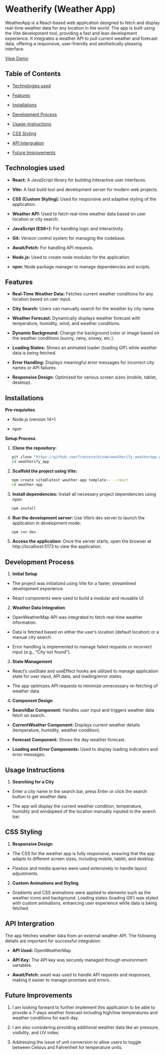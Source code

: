# Weatherify (Weather App)

WeatherApp is a React-based web application designed to fetch and display real-time weather data for any location in the world. The app is built using the Vite development tool, providing a fast and lean development experience. It integrates a weather API to pull current weather and forecast data, offering a responsive, user-friendly and aesthetically pleasing interface.

 <a href="https://www.youtube.com/watch?v=r4bw6uGxC4Y">View Demo</a>

 ## Table of Contents

 - <a href="https://github.com/francesschisom/weatherify_weatherapp/blob/main/README.md#technologies-used">Technologies used</a>

- <a href="https://github.com/francesschisom/weatherify_weatherapp/blob/main/README.md#features">Features</a>

- <a href="https://github.com/francesschisom/weatherify_weatherapp/blob/main/README.md#installations">Installations</a>

- <a href="https://github.com/francesschisom/weatherify_weatherapp/blob/main/README.md#development-process">Development Process</a>

- <a href="https://github.com/francesschisom/weatherify_weatherapp/blob/main/README.md#usage-instructions">Usage-Instructions</a>

- <a href="https://github.com/francesschisom/weatherify_weatherapp/blob/main/README.md#css-styling">CSS Styling</a>

- <a href="https://github.com/francesschisom/weatherify_weatherapp/blob/main/README.md#api-intergration">API Intergration</a>

- <a href="https://github.com/francesschisom/weatherify_weatherapp/blob/main/README.md#future-improvements">Future Improvements</a>

 ## Technologies used

-  **React:** A JavaScript library for building interactive user interfaces.

-  **Vite:** A fast build tool and development server for modern web projects.

-  **CSS (Custom Styling):** Used for responsive and adaptive styling of the application.

-  **Weather API:** Used to fetch real-time weather data based on user location or city search.

-  **JavaScript (ES6+):** For handling logic and interactivity.

-  **Git:** Version control system for managing the codebase.

-  **Await/Fetch:** For handling API requests.

-  **Node.js:** Used to create node modules for the application.

-  **npm:** Node package manager to manage dependencies and scripts.

## Features

- **Real-Time Weather Data:** Fetches current weather conditions for any location based on user input.

- **City Search:** Users can manually search for the weather by city name.

- **Weather Forecast:** Dynamically displays weather forecast with temperature, humidity, wind, and weather conditions.

- **Dynamic Background:** Change the background color or image based on the weather conditions (sunny, rainy, snowy, etc.).

- **Loading States:** Shows an animated loader (loading GIF) while weather data is being fetched.

- **Error Handling:** Displays meaningful error messages for incorrect city names or API failures.

- **Responsive Design:** Optimized for various screen sizes (mobile, tablet, desktop).

## Installations

**Pre-requisites**

- Node.js (version 14+)

- npm 

**Setup Process**

1. **Clone the repository:**

```bash
   git clone "https://github.com/francesschisom/weatherify_weatherapp.git"
   cd weatherify_app
   ```

2. **Scaffold the project using Vite:**

```bash
   npm create vite@latest weather-app template-- --react
   cd weather-app
   ```

3. **Install dependencies:** Install all necessary project dependencies using npm:

```bash
   npm install
   ```

4. **Run the development server:** Use Vite’s dev server to launch the application in development mode:

```bash
   npm run dev
   ```

5. **Access the application:** Once the server starts, open the browser at http://localhost:5173 to view the application.


## Development Process

1. **Initial Setup**

- The project was initialized using Vite for a faster, streamlined development experience.

- React components were used to build a modular and reusable UI.

2. **Weather Data Integration**

- OpenWeatherMap API was integrated to fetch real-time weather information.

-  Data is fetched based on either the user’s location (default location) or a manual city search.

-  Error handling is implemented to manage failed requests or incorrect input (e.g., “City not found”).

3. **State Management**

- React’s useState and useEffect hooks are utilized to manage application state for user input, API data, and loading/error states.

- The app optimizes API requests to minimize unnecessary re-fetching of weather data.

4. **Component Design**

- **SearchBar Component:** Handles user input and triggers weather data fetch on search.

- **CurrentWeather Component:** Displays current weather details (temperature, humidity, weather condition).

- **Forecast Component:** Shows the day weather forecast.

- **Loading and Error Components:** Used to display loading indicators and error messages.

## Usage Instructions

1. **Searching for a City**

- Enter a city name in the search bar, press Enter or click the search button to get weather data.

- The app will display the current weather condition, temperature, humidity and windspeed of the location manually inputed in the search bar.

## CSS Styling

1. **Responsive Design**

- The CSS for the weather app is fully responsive, ensuring that the app adapts to different screen sizes, including mobile, tablet, and desktop.

- Flexbox and media queries were used extensively to handle layout adjustments.

2. **Custom Animations and Styling**

- Gradients and CSS animations were applied to elements such as the weather icons and background.
Loading states (loading GIF) was styled with custom animations, enhancing user experience while data is being fetched.

## API Intergration

The app fetches weather data from an external weather API. The following details are important for successful integration:

- **API Used:** OpenWeatherMap

- **API Key:** The API key was securely managed through environment variables. 

- **Await/Fetch:** await  was used to handle API requests and responses, making it easier to manage promises and errors.

## Future Improvements

1. I am looking forward to further implement this application to be able to provide a 7-days weather forecast including high/low temperatures and weather conditions for each day.

2. I am also considering providing additional weather data like air pressure, visibility, and UV index. 

3. Addressing the issue of unit conversion to allow users to toggle between Celsius and Fahrenheit for temperature units.


